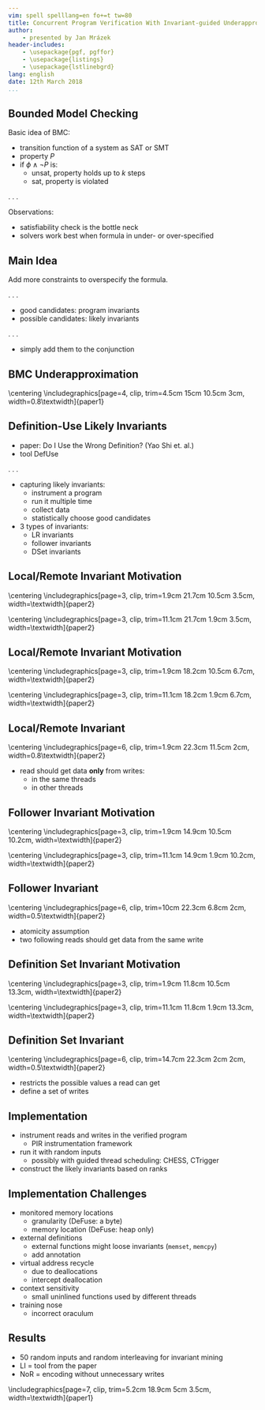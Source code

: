 ```yaml
---
vim: spell spelllang=en fo+=t tw=80
title: Concurrent Program Verification With Invariant-guided Underapproximation
author:
    - presented by Jan Mrázek
header-includes:
    - \usepackage{pgf, pgffor}
    - \usepackage{listings}
    - \usepackage{lstlinebgrd}
lang: english
date: 12th March 2018
...
```


## Bounded Model Checking

Basic idea of BMC:

- transition function of a system as SAT or SMT
- property $P$
- if $\phi\wedge\neg P$ is:
    - unsat, property holds up to $k$ steps
    - sat, property is violated

. . .

Observations:

- satisfiability check is the bottle neck
- solvers work best when formula in under- or over-specified

## Main Idea

Add more constraints to overspecify the formula.

. . .

- good candidates: program invariants
- possible candidates: likely invariants

. . .

- simply add them to the conjunction

## BMC Underapproximation

\centering
\includegraphics[page=4, clip, trim=4.5cm 15cm 10.5cm 3cm, width=0.8\textwidth]{paper1}

## Definition-Use Likely Invariants

- paper: Do I Use the Wrong Definition? (Yao Shi et. al.)
- tool DefUse

. . .

- capturing likely invariants:
    - instrument a program
    - run it multiple time
    - collect data
    - statistically choose good candidates
- 3 types of invariants:
    - LR invariants
    - follower invariants
    - DSet invariants

## Local/Remote Invariant Motivation

\centering
\includegraphics[page=3, clip, trim=1.9cm 21.7cm 10.5cm 3.5cm, width=\textwidth]{paper2}

\centering
\includegraphics[page=3, clip, trim=11.1cm 21.7cm 1.9cm 3.5cm, width=\textwidth]{paper2}

## Local/Remote Invariant Motivation

\centering
\includegraphics[page=3, clip, trim=1.9cm 18.2cm 10.5cm 6.7cm, width=\textwidth]{paper2}

\centering
\includegraphics[page=3, clip, trim=11.1cm 18.2cm 1.9cm 6.7cm, width=\textwidth]{paper2}

## Local/Remote Invariant

\centering
\includegraphics[page=6, clip, trim=1.9cm 22.3cm 11.5cm 2cm, width=0.8\textwidth]{paper2}

- read should get data **only** from writes:
    - in the same threads
    - in other threads

## Follower Invariant Motivation

\centering
\includegraphics[page=3, clip, trim=1.9cm 14.9cm 10.5cm 10.2cm, width=\textwidth]{paper2}

\centering
\includegraphics[page=3, clip, trim=11.1cm 14.9cm 1.9cm 10.2cm, width=\textwidth]{paper2}

## Follower Invariant

\centering
\includegraphics[page=6, clip, trim=10cm 22.3cm 6.8cm 2cm, width=0.5\textwidth]{paper2}

- atomicity assumption
- two following reads should get data from the same write

## Definition Set Invariant Motivation

\centering
\includegraphics[page=3, clip, trim=1.9cm 11.8cm 10.5cm 13.3cm, width=\textwidth]{paper2}

\centering
\includegraphics[page=3, clip, trim=11.1cm 11.8cm 1.9cm 13.3cm, width=\textwidth]{paper2}

## Definition Set Invariant

\centering
\includegraphics[page=6, clip, trim=14.7cm 22.3cm 2cm 2cm, width=0.5\textwidth]{paper2}

- restricts the possible values a read can get
- define a set of writes

## Implementation

- instrument reads and writes in the verified program
    - PIR instrumentation framework
- run it with random inputs
    - possibly with guided thread scheduling: CHESS, CTrigger
- construct the likely invariants based on ranks

## Implementation Challenges

- monitored memory locations
    - granularity (DeFuse: a byte)
    - memory location (DeFuse: heap only)
- external definitions
    - external functions might loose invariants (`memset`, `memcpy`)
    - add annotation
- virtual address recycle
    - due to deallocations
    - intercept deallocation
- context sensitivity
    - small uninlined functions used by different threads
- training nose
    - incorrect oraculum

## Results

- 50 random inputs and random interleaving for invariant mining
- LI = tool from the paper
- NoR = encoding without unnecessary writes

\includegraphics[page=7, clip, trim=5.2cm 18.9cm 5cm 3.5cm, width=\textwidth]{paper1}
